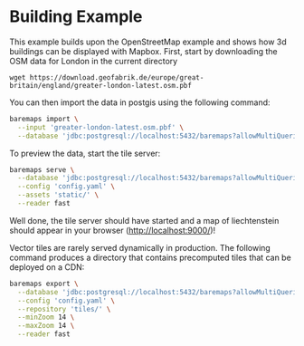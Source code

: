 # Building Example

This example builds upon the OpenStreetMap example and shows how 3d buildings can be displayed with Mapbox.
First, start by downloading the OSM data for London in the current directory

```
wget https://download.geofabrik.de/europe/great-britain/england/greater-london-latest.osm.pbf
```
You can then import the data in postgis using the following command:

```bash
baremaps import \
  --input 'greater-london-latest.osm.pbf' \
  --database 'jdbc:postgresql://localhost:5432/baremaps?allowMultiQueries=true&user=baremaps&password=baremaps'
```

To preview the data, start the tile server:

```bash
baremaps serve \
  --database 'jdbc:postgresql://localhost:5432/baremaps?allowMultiQueries=true&user=baremaps&password=baremaps' \
  --config 'config.yaml' \
  --assets 'static/' \
  --reader fast
```

Well done, the tile server should have started and a map of liechtenstein should appear in your browser ([http://localhost:9000/](http://localhost:8082/))!

Vector tiles are rarely served dynamically in production. The following command produces a directory that contains precomputed tiles that can be deployed on a CDN:

```bash
baremaps export \
  --database 'jdbc:postgresql://localhost:5432/baremaps?allowMultiQueries=true&user=baremaps&password=baremaps' \
  --config 'config.yaml' \
  --repository 'tiles/' \
  --minZoom 14 \
  --maxZoom 14 \
  --reader fast
```